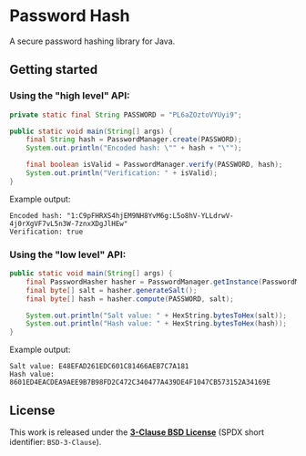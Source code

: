 # Password Hash

A secure password hashing library for Java.

## Getting started

### Using the "high level" API:

```java
private static final String PASSWORD = "PL6aZOztoVYUyi9";

public static void main(String[] args) {
	final String hash = PasswordManager.create(PASSWORD);
	System.out.println("Encoded hash: \"" + hash + "\"");

	final boolean isValid = PasswordManager.verify(PASSWORD, hash);
	System.out.println("Verification: " + isValid);
}
```

Example output:
```
Encoded hash: "1:C9pFHRXS4hjEM9NH8YvM6g:L5o8hV-YLLdrwV-4j0rXgVF7vL5n3W-7znxXDgJlHEw"
Verification: true
```

### Using the "low level" API:

```java
public static void main(String[] args) {
	final PasswordHasher hasher = PasswordManager.getInstance(PasswordMode.AES);
	final byte[] salt = hasher.generateSalt();
	final byte[] hash = hasher.compute(PASSWORD, salt);

	System.out.println("Salt value: " + HexString.bytesToHex(salt));
	System.out.println("Hash value: " + HexString.bytesToHex(hash));
}
```

Example output:
```
Salt value: E48EFAD261EDC601C81466AEB7C7A181
Hash value: 8601ED4EACDEA9AEE9B7B98FD2C472C340477A439DE4F1047CB573152A34169E
```

## License

This work is released under the [**3-Clause BSD License**](https://opensource.org/license/bsd-3-clause) (SPDX short identifier: `BSD-3-Clause`).
